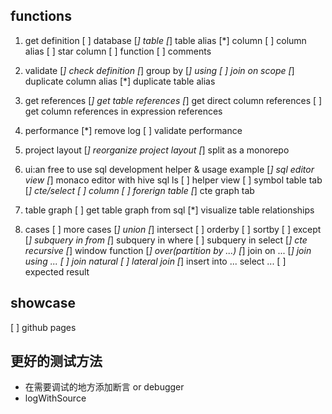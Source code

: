## functions

1. get definition
    [ ] database
    [*] table
    [*] table alias
    [*] column
    [ ] column alias
    [ ] star column
    [ ] function
    [ ] comments
    
1. validate
    [*] check definition
    [*] group by
    [*] using
    [ ] join on scope
    [*] duplicate column alias
    [*] duplicate table alias

1. get references
    [*] get table references
    [*] get direct column references
    [ ] get column references in expression references

1. performance
    [*] remove log
    [ ] validate performance

1. project layout
    [*] reorganize project layout
    [*] split as a monorepo
    
1. ui:an free to use sql development helper & usage example
    [*] sql editor view
        [*] monaco editor with hive sql ls
    [ ] helper view
        [ ] symbol table tab
            [*] cte/select
            [ ] column
            [ ] forerign table
        [*] cte graph tab

1. table graph
    [ ] get table graph from sql
    [*] visualize table relationships

1. cases
    [ ] more cases
        [*] union
        [*] intersect
        [ ] orderby
        [ ] sortby
        [ ] except
        [*] subquery in from
        [*] subquery in where
        [ ] subquery in select
        [*] cte recursive
        [*] window function
        [*] over(partition by ...)
        [*] join on ...
        [*] join using ...
        [ ] join natural
        [ ] lateral join
        [*] insert into ... select ...
    [ ] expected result

## showcase

[ ] github pages

## 更好的测试方法

* 在需要调试的地方添加断言 or debugger
* logWithSource
